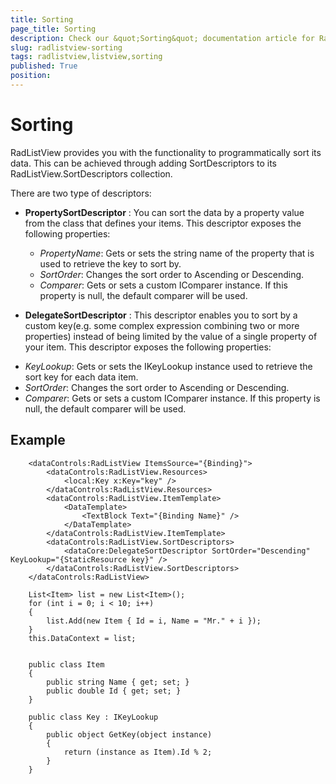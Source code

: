 ```yaml
---
title: Sorting
page_title: Sorting
description: Check our &quot;Sorting&quot; documentation article for RadListView for UWP control.
slug: radlistview-sorting
tags: radlistview,listview,sorting
published: True
position: 
---
```


# Sorting

RadListView provides you with the functionality to programmatically sort its data. This can be achieved through adding SortDescriptors to its RadListView.SortDescriptors collection.

There are two type of descriptors:

* **PropertySortDescriptor** : You can sort the data by a property value from the class that defines your items.
  This descriptor exposes the following properties:
  - *PropertyName*: Gets or sets the string name of the property that is used to retrieve the key to sort by.
  - *SortOrder*: Changes the sort order to Ascending or Descending.
  - *Comparer*: Gets or sets a custom IComparer instance. If this property is null, the default comparer will be used.

* **DelegateSortDescriptor** : This descriptor enables you to sort by a custom key(e.g. some complex expression combining two or more properties) instead of being limited by the value of a single property of your item.
This descriptor exposes the following properties:
 - *KeyLookup*: Gets or sets the IKeyLookup instance used to retrieve the sort key for each data item.
 - *SortOrder*: Changes the sort order to Ascending or Descending.
 - *Comparer*: Gets or sets a custom IComparer instance. If this property is null, the default comparer will be used.

## Example

        <dataControls:RadListView ItemsSource="{Binding}">
            <dataControls:RadListView.Resources>
                <local:Key x:Key="key" />
            </dataControls:RadListView.Resources>
            <dataControls:RadListView.ItemTemplate>
                <DataTemplate>
                    <TextBlock Text="{Binding Name}" />
                </DataTemplate>
            </dataControls:RadListView.ItemTemplate>
            <dataControls:RadListView.SortDescriptors>
                <dataCore:DelegateSortDescriptor SortOrder="Descending" KeyLookup="{StaticResource key}" />
            </dataControls:RadListView.SortDescriptors>
        </dataControls:RadListView>

	    List<Item> list = new List<Item>();
	    for (int i = 0; i < 10; i++)
	    {
	        list.Add(new Item { Id = i, Name = "Mr." + i });
	    }
	    this.DataContext = list;


	    public class Item
	    {
	        public string Name { get; set; }
	        public double Id { get; set; }
	    }
	
	    public class Key : IKeyLookup
	    {
	        public object GetKey(object instance)
	        {
	            return (instance as Item).Id % 2;
	        }
	    }